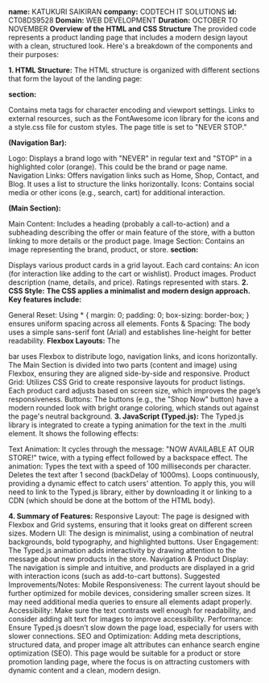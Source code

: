 **name:**
KATUKURI SAIKIRAN 
**company:**
CODTECH IT SOLUTIONS 
**id:**
CT08DS9528 
**Domain:**
WEB DEVELOPMENT
**Duration:**
OCTOBER TO NOVEMBER
**Overview of the HTML and CSS Structure**
The provided code represents a product landing page that includes a modern design layout with a clean, structured look. Here's a breakdown of the components and their purposes:

**1. HTML Structure:**
The HTML structure is organized with different sections that form the layout of the landing page:

**<head> section:**

Contains meta tags for character encoding and viewport settings.
Links to external resources, such as the FontAwesome icon library for the icons and a style.css file for custom styles.
The page title is set to "NEVER STOP."
**<nav> (Navigation Bar):**

Logo: Displays a brand logo with "NEVER" in regular text and "STOP" in a highlighted color (orange). This could be the brand or page name.
Navigation Links: Offers navigation links such as Home, Shop, Contact, and Blog. It uses a list to structure the links horizontally.
Icons: Contains social media or other icons (e.g., search, cart) for additional interaction.
**<main> (Main Section):**

Main Content: Includes a heading (probably a call-to-action) and a subheading describing the offer or main feature of the store, with a button linking to more details or the product page.
Image Section: Contains an image representing the brand, product, or store.
**<products> section:**

Displays various product cards in a grid layout.
Each card contains:
An icon (for interaction like adding to the cart or wishlist).
Product images.
Product description (name, details, and price).
Ratings represented with stars.
**2. CSS Style:**
**The CSS applies a minimalist and modern design approach. Key features include:**

General Reset: Using * { margin: 0; padding: 0; box-sizing: border-box; } ensures uniform spacing across all elements.
Fonts & Spacing: The body uses a simple sans-serif font (Arial) and establishes line-height for better readability.
**Flexbox Layouts:**
The <nav> bar uses Flexbox to distribute logo, navigation links, and icons horizontally.
The Main Section is divided into two parts (content and image) using Flexbox, ensuring they are aligned side-by-side and responsive.
Product Grid: Utilizes CSS Grid to create responsive layouts for product listings. Each product card adjusts based on screen size, which improves the page’s responsiveness.
Buttons: The buttons (e.g., the "Shop Now" button) have a modern rounded look with bright orange coloring, which stands out against the page's neutral background.
**3. JavaScript (Typed.js):**
The Typed.js library is integrated to create a typing animation for the text in the .multi element. It shows the following effects:

Text Animation: It cycles through the message: "NOW AVAILABLE AT OUR STORE!" twice, with a typing effect followed by a backspace effect. The animation:
Types the text with a speed of 100 milliseconds per character.
Deletes the text after 1 second (backDelay of 1000ms).
Loops continuously, providing a dynamic effect to catch users' attention.
To apply this, you will need to link to the Typed.js library, either by downloading it or linking to a CDN (which should be done at the bottom of the HTML body).

**4. Summary of Features:**
Responsive Layout: The page is designed with Flexbox and Grid systems, ensuring that it looks great on different screen sizes.
Modern UI: The design is minimalist, using a combination of neutral backgrounds, bold typography, and highlighted buttons.
User Engagement: The Typed.js animation adds interactivity by drawing attention to the message about new products in the store.
Navigation & Product Display: The navigation is simple and intuitive, and products are displayed in a grid with interaction icons (such as add-to-cart buttons).
Suggested Improvements/Notes:
Mobile Responsiveness: The current layout should be further optimized for mobile devices, considering smaller screen sizes. It may need additional media queries to ensure all elements adapt properly.
Accessibility: Make sure the text contrasts well enough for readability, and consider adding alt text for images to improve accessibility.
Performance: Ensure Typed.js doesn’t slow down the page load, especially for users with slower connections.
SEO and Optimization: Adding meta descriptions, structured data, and proper image alt attributes can enhance search engine optimization (SEO).
This page would be suitable for a product or store promotion landing page, where the focus is on attracting customers with dynamic content and a clean, modern design.
